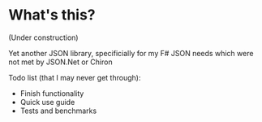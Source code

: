 # What's this?

(Under construction)

Yet another JSON library, specificially for my F# JSON needs which were not met by JSON.Net or Chiron

Todo list (that I may never get through):
- Finish functionality
- Quick use guide
- Tests and benchmarks
